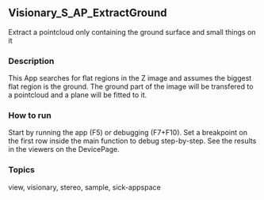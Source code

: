 ## Visionary_S_AP_ExtractGround

Extract a pointcloud only containing the ground surface and small things on it

### Description

This App searches for flat regions in the Z image and assumes the biggest flat region is the ground.
The ground part of the image will be transfered to a pointcloud and a plane will be fitted to it.

### How to run

Start by running the app (F5) or debugging (F7+F10).
Set a breakpoint on the first row inside the main function to debug step-by-step.
See the results in the viewers on the DevicePage.

### Topics

view, visionary, stereo, sample, sick-appspace
